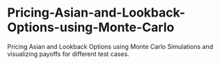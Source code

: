 # Pricing-Asian-and-Lookback-Options-using-Monte-Carlo

Pricing Asian and Lookback Options using Monte Carlo Simulations and visualizing payoffs for different test cases.
